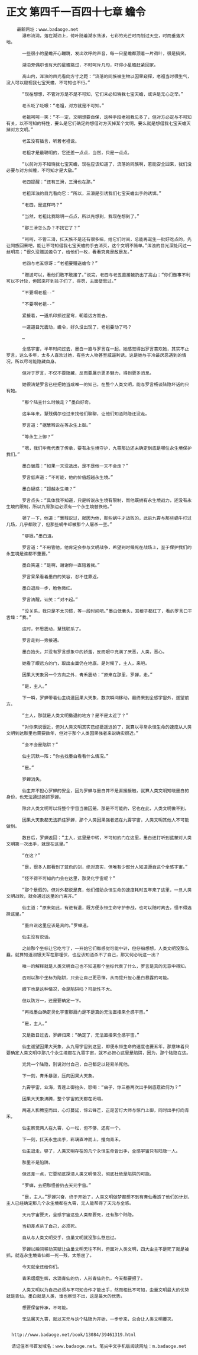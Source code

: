 # 正文 第四千一百四十七章 蟾令
        最新网址：www.badaoge.net
          瀑布流淌，落在湖泊上，荷叶随着湖水荡漾，七彩的光芒时而划过天空，时而垂落大地。
      
          一些很小的星蟾开心蹦跳，发出欢呼的声音，每一只星蟾都顶着一片荷叶，很是搞笑。
      
          湖泊旁偶尔也有大的星蟾跳过，不时呵斥几句，吓得小星蟾赶紧回家。
      
          高山内，浑浊的目光看向方寸之距：“流落的同族被生物以因果窥探，老祖当时很生气，没人可以窥视我七宝天蟾，不可知也不行。”
      
          “现在想想，不管对方是不是不可知，它们未必知晓我七宝天蟾，或许是无心之举。”
      
          老五眨了眨眼：“老祖，对方就是不可知。”
      
          老祖呵呵一笑：“不一定，文明想要自保，这种手段老祖我见多了，但对方必定与不可知有关，以不可知的特性，要么是它们确定的想借对方灭掉某个文明，要么就是想借我七宝天蟾灭掉对方文明。”
      
          老五没有插言，听着老祖说。
      
          老祖才是最聪明的，它还差一点点，当然，只是一点点。
      
          “以前对方不知晓我七宝天蟾，现在应该知道了，流落的同族啊，若能安全回来，我们没必要与对方纠缠，不可知才是大敌。”
      
          老四提醒：“还有三滑，三滑也在那。”
      
          老祖浑浊的目光看向它：“所以，三滑是引诱我们七宝天蟾出手的诱饵。”
      
          “老四，是这样吗？”
      
          “当然，老祖比我聪明一点点，所以先想到，我现在想到了。”
      
          “那三滑怎么办？不找它了？”
      
          “呵呵，不管三滑，扛天族不是还有很多嘛，给它们时间，总能再诞生一批好吃点的，先让同族回来吧，能让不可知借我七宝天蟾的手去消灭，这个文明不简单。”浑浊的目光深处闪过一丝明亮：“很久没赠送蟾令了，给他们一枚，看看究竟是敌是友。”
      
          老四与老五惊讶：“老祖要赠送蟾令？”
      
          “赠送可以，看他们敢不敢接了。”说完，老四与老五直接被扔出了高山：“你们做事不利可以不计较，但回来吓到孩子们了，得罚，去面壁思过。”
      
          “不要啊老祖--”
      
          “不要啊老祖--”
      
          紧接着，一道爪印掠过星穹，朝着远方而去。
      
          一道道目光震动，蟾令，好久没出现了，老祖要动了吗？
      
          …
      
          全感宇宙，半年时间过去，墨白一直与罗言在一起，她感觉得出罗言喜欢她，其实不止罗言，这么多年，太多人喜欢过她，有些大人物甚至威逼利诱，这是她与于冷最厌恶遇到的情况，所以尽可能隐藏自身。
      
          但对于罗言，不仅不要隐藏，反而要展示更多魅力，得到更多消息。
      
          她很清楚罗言已经把她当成唯一的知己，在整个人类文明，能与罗言畅谈陆隐坏话的只有她。
      
          “那个陆主什么时候走？”墨白好奇。
      
          这半年来，慧残偶尔也过来找他们聊聊，让他们知道陆隐还没走。
      
          罗言道：“据慧残说在等永生上御。”
      
          “等永生上御？”
      
          “嗯，我们毕竟代表了传承，要有永生境守护，九霄那边还未确定到底是哪位永生境保护我们。”
      
          墨白皱眉：“如果一天没选出，是不是他一天不会走？”
      
          罗言低声道：“不可能，他的价值超越永生境。”
      
          墨白疑惑：“超越永生境？”
      
          罗言点头：“具体我不知道，只是听说永生境有限制，而他既拥有永生境战力，还没有永生境的限制，所以九霄那边必须有一个永生境替换他。”
      
          顿了一下，他道：“慧残说过，就因为他，那些蜗牛才战败的，此前九霄与那些蜗牛打过几场，几乎都败了，但那些蜗牛却被那个人屠杀一空。”
      
          “够狠。”墨白道。
      
          罗言道：“不用管他，他肯定会参与文明战争，希望到时候死在战场上，至于保护我们的永生境是谁都不重要。”
      
          墨白笑道：“是啊，谢谢你一直陪着我。”
      
          罗言呆呆看着墨白的笑容，忍不住靠近。
      
          墨白退后一步，脸色微红。
      
          罗言清醒，讪笑：“对不起。”
      
          “没关系，我只是不太习惯，等一段时间吧。”墨白低着头，耳根子都红了，看的罗言口干舌燥：“我。”
      
          这时，怀思震动，慧残联系了。
      
          罗言走到一旁接通。
      
          墨白抬头，并没有罗言想象中的娇羞，反而眼中充满了厌恶，人类，恶心。
      
          她看了眼远方的门，取出虫巢仍在地底，是时候了，主人，来吧。
      
          因果大天象另一个方向之外，青禾震动：“原来在那里，罗蝉，走。”
      
          “是，主人。”
      
          下一瞬，罗蝉带着仙主绕道因果大天象，数次瞬间移动，最终来到全感宇宙外，遥望前方。
      
          “主人，那就是人类文明撤退的地方？是不是太近了？”
      
          “对你来说很近，但对人类文明其实已经挺遥远的了，就算以寻常永恒生命的速度从人类文明到达那里也需要数年，但对于那个人类因果强者来说确实很近。”
      
          “会不会是陷阱？”
      
          仙主沉默一阵：“你去找墨白看看什么情况。”
      
          “是。”
      
          罗蝉消失。
      
          仙主并不担心罗蝉的安全，因为罗蝉与墨白并不是直接接触，就算人类文明知晓墨白的身份，也无法通过她抓罗蝉。
      
          除非人类文明可以将整个宇宙当做囚笼，那是不可能的，它也在此，人类文明做不到。
      
          因果大天象都无法抓住罗蝉，那个人类因果强者还在九霄宇宙，人类文明其他人不可能做到。
      
          数日后，罗蝉返回：“主人，这里是中转，不可知的门在这里，墨白还打听到蓝蒙对人类文明第一次出手，就是在这里。”
      
          “在这？”
      
          “是，很多人都看到了蓝色的剑，绝对真实，但唯有少部分人知道源自这个全感宇宙。”
      
          “怪不得不可知的门会在这里，那灵化宇宙呢？”
      
          “那个是假的，但对外都说是真，他们借助永恒生命的速度耗时五年来了这里，一旦人类文明战败，就会通过这里的门离开。”
      
          仙主道：“原来如此，有进有退，既方便永恒生命守护参战，也可以随时离去，怪不得选择这里。”
      
          “墨白说这里应该是真的。”罗蝉道。
      
          仙主没有说话。
      
          之前那个坐标让它吃亏了，一开始它们都感觉可能中计，但仔细想想，人类文明没那么蠢，就算知道洄银天军在那埋伏，也应该知道杀不了自己，那又何必玩这一出？
      
          唯一的解释就是人类文明自己也不知道那个坐标代表了什么，罗言是真的无意中得知。
      
          否则以那个坐标为陷阱，只会让自己更忌惮，从而提升担心墨白暴露的可能。
      
          眼下也是这种情况，会是陷阱吗？可能性不大。
      
          但以防万一，还是要确定一下。
      
          “再找墨白确定灵化宇宙那扇门是不是真的无法直接来全感宇宙。”
      
          “是，主人。”
      
          又是数日过去，罗蝉归来：“确定了，无法直接来全感宇宙。”
      
          仙主遥望因果大天象，从九霄宇宙到这里，即便永恒生命的速度也要五年，那意味着只要确定人类文明中那几个永生境都在九霄宇宙，就不必担心这里是陷阱，因为，那个陆隐在这。
      
          光凭一个陆隐，别说对付自己，自己都足以轻易杀死他。
      
          下一刻，青禾暴涨，压向因果大天象。
      
          九霄宇宙，业海，青莲上御抬头，怒喝：“虫子，你三番两次出手到底意欲何为？”
      
          因果大天象沸腾，整个宇宙的天都在坍塌。
      
          两道人影腾空而出，心灯蔓延，惊云锋芒，正是苦灯大师与惊门上御，同时出手打向青禾。
      
          仙主察觉两人在九霄，心一松，但不够，还有一个。
      
          下一刻，扛天永生出手，彩璃直冲而上，撞向青禾。
      
          仙主退走，够了，人类文明存在的几个永恒生命皆出手，全感宇宙只有陆隐一人。
      
          那里不是陷阱。
      
          但还差一点，它要彻底探清人类文明情况，彻底杜绝是陷阱的可能。
      
          “罗蝉，去把那怪兽扔去天元宇宙。”
      
          “是，主人。”罗蝉兴奋，终于开始了，人类文明做梦都想不到有青仙看透了他们的计划，主人已经确定那几个永生境都在九霄，无人能帮得了天元与全感。
      
          天元宇宙要灭，全感宇宙这些人类都要死，还有那个陆隐。
      
          当初差点杀了自己，必须死。
      
          自从与人类文明交手，虫巢文明就没那么憋屈过。
      
          罗蝉以瞬间移动天赋让虫巢文明无往不利，但面对人类文明，四大虫主不是死了就是被抓，就连永生境青仙都一死一残，太憋屈了。
      
          今天就全还给你们。
      
          青禾熠熠生辉，水滴青仙的仇，人形青仙的仇，今天都要报了。
      
          人类文明以为自己必须与不可知合作才能出手，然而相比不可知，虫巢文明最大的优势就是青仙，墨白就是人类，谁也察觉不出，这是最大的优势。
      
          想要保留传承，不可能。
      
          无法屠灭九霄，就以天元与这个陆隐为开始，一步步来，总会让人类文明覆灭。
      
      
      http://www.badaoge.net/book/13084/39461319.html
      
      请记住本书首发域名：www.badaoge.net。笔尖中文手机版阅读网址：m.badaoge.net